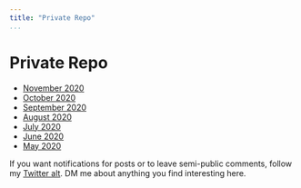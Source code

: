 ```yaml
---
title: "Private Repo"
...
```


# Private Repo
- [November 2020](private-repo/2020-11.html)
- [October 2020](private-repo/2020-10.html)
- [September 2020](private-repo/2020-09.html)
- [August 2020](private-repo/2020-08.html)
- [July 2020](private-repo/2020-07.html)
- [June 2020](private-repo/2020-06.html)
- [May 2020](private-repo/2020-05.html)

If you want notifications for posts or to leave semi-public comments, follow my [Twitter alt](https://twitter.com/LiamHinzman). DM me about anything you find interesting here.
